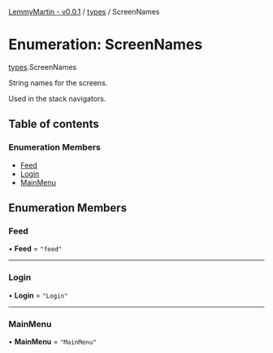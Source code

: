 [LemmyMartin - v0.0.1](../README.md) / [types](../modules/types.md) / ScreenNames

# Enumeration: ScreenNames

[types](../modules/types.md).ScreenNames

String names for the screens.

Used in the stack navigators.

## Table of contents

### Enumeration Members

- [Feed](types.ScreenNames.md#feed)
- [Login](types.ScreenNames.md#login)
- [MainMenu](types.ScreenNames.md#mainmenu)

## Enumeration Members

### Feed

• **Feed** = ``"feed"``

___

### Login

• **Login** = ``"Login"``

___

### MainMenu

• **MainMenu** = ``"MainMenu"``
